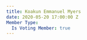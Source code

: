 ```yaml
---
title: Koakun Emmanuel Myers
date: 2020-05-20 17:00:00 Z
Member Type:
  Is Voting Member: true
---
```

